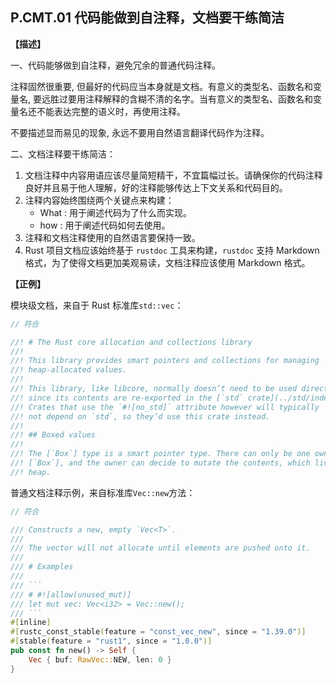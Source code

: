 ## P.CMT.01 代码能做到自注释，文档要干练简洁

**【描述】**

一、代码能够做到自注释，避免冗余的普通代码注释。

注释固然很重要, 但最好的代码应当本身就是文档。有意义的类型名、函数名和变量名, 要远胜过要用注释解释的含糊不清的名字。当有意义的类型名、函数名和变量名还不能表达完整的语义时，再使用注释。

不要描述显而易见的现象, 永远不要用自然语言翻译代码作为注释。

二、文档注释要干练简洁：

1. 文档注释中内容用语应该尽量简短精干，不宜篇幅过长。请确保你的代码注释良好并且易于他人理解，好的注释能够传达上下文关系和代码目的。
2. 注释内容始终围绕两个关键点来构建：
    - What : 用于阐述代码为了什么而实现。
    - how : 用于阐述代码如何去使用。
3. 注释和文档注释使用的自然语言要保持一致。
4. Rust 项目文档应该始终基于 `rustdoc` 工具来构建，`rustdoc` 支持 Markdown 格式，为了使得文档更加美观易读，文档注释应该使用 Markdown 格式。

**【正例】** 

模块级文档，来自于 Rust 标准库`std::vec`：

```rust
// 符合

//! # The Rust core allocation and collections library
//!
//! This library provides smart pointers and collections for managing
//! heap-allocated values.
//!
//! This library, like libcore, normally doesn’t need to be used directly
//! since its contents are re-exported in the [`std` crate](../std/index.html).
//! Crates that use the `#![no_std]` attribute however will typically
//! not depend on `std`, so they’d use this crate instead.
//!
//! ## Boxed values
//!
//! The [`Box`] type is a smart pointer type. There can only be one owner of a
//! [`Box`], and the owner can decide to mutate the contents, which live on the
//! heap.
```

普通文档注释示例，来自标准库`Vec::new`方法：

```rust
// 符合

/// Constructs a new, empty `Vec<T>`.
///
/// The vector will not allocate until elements are pushed onto it.
///
/// # Examples
///
/// ```
/// # #![allow(unused_mut)]
/// let mut vec: Vec<i32> = Vec::new();
/// ```
#[inline]
#[rustc_const_stable(feature = "const_vec_new", since = "1.39.0")]
#[stable(feature = "rust1", since = "1.0.0")]
pub const fn new() -> Self {
    Vec { buf: RawVec::NEW, len: 0 }
}
```